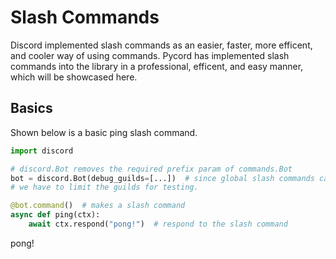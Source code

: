 # Slash Commands
Discord implemented slash commands as an easier, faster, more efficent, and cooler way of using commands.
Pycord has implemented slash commands into the library in a professional, efficent, and easy manner, which will be showcased here.

## Basics

Shown below is a basic ping slash command.

```py
import discord

# discord.Bot removes the required prefix param of commands.Bot
bot = discord.Bot(debug_guilds=[...])  # since global slash commands can take up to an hour to register 
# we have to limit the guilds for testing.

@bot.command()  # makes a slash command
async def ping(ctx):
    await ctx.respond("pong!")  # respond to the slash command
```


<DiscordMessages>
    <DiscordMessage :bot="true" author="Guide Bot" avatar="red">
        <template #interactions>
            <DiscordInteraction author="Guide Man" avatar="green" :command="true">ping</DiscordInteraction>
        </template>
        pong!
</DiscordMessages>